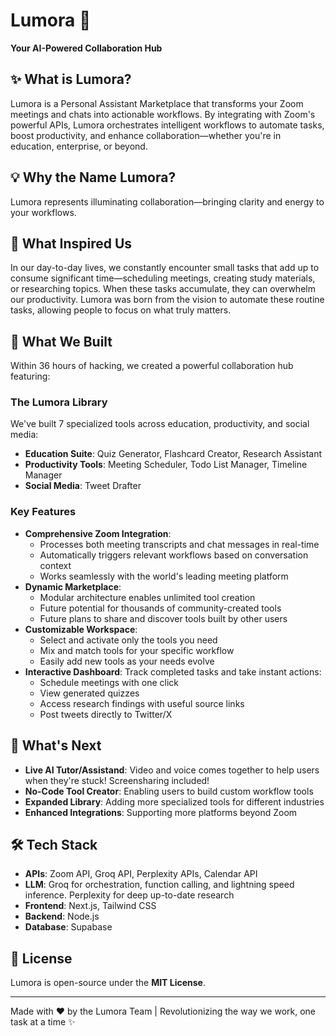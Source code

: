 # Lumora 🚀
**Your AI-Powered Collaboration Hub**

## ✨ **What is Lumora?**
Lumora is a Personal Assistant Marketplace that transforms your Zoom meetings and chats into actionable workflows. By integrating with Zoom's powerful APIs, Lumora orchestrates intelligent workflows to automate tasks, boost productivity, and enhance collaboration—whether you're in education, enterprise, or beyond.

## 💡 **Why the Name Lumora?**
Lumora represents illuminating collaboration—bringing clarity and energy to your workflows.

## 🎯 **What Inspired Us**
In our day-to-day lives, we constantly encounter small tasks that add up to consume significant time—scheduling meetings, creating study materials, or researching topics. When these tasks accumulate, they can overwhelm our productivity. Lumora was born from the vision to automate these routine tasks, allowing people to focus on what truly matters.

## 🚀 **What We Built**
Within 36 hours of hacking, we created a powerful collaboration hub featuring:

### **The Lumora Library**
We've built 7 specialized tools across education, productivity, and social media:
- **Education Suite**: Quiz Generator, Flashcard Creator, Research Assistant
- **Productivity Tools**: Meeting Scheduler, Todo List Manager, Timeline Manager
- **Social Media**: Tweet Drafter

### **Key Features**
- **Comprehensive Zoom Integration**: 
  - Processes both meeting transcripts and chat messages in real-time
  - Automatically triggers relevant workflows based on conversation context
  - Works seamlessly with the world's leading meeting platform
- **Dynamic Marketplace**: 
  - Modular architecture enables unlimited tool creation
  - Future potential for thousands of community-created tools
  - Future plans to share and discover tools built by other users
- **Customizable Workspace**: 
  - Select and activate only the tools you need
  - Mix and match tools for your specific workflow
  - Easily add new tools as your needs evolve
- **Interactive Dashboard**: Track completed tasks and take instant actions:
  - Schedule meetings with one click
  - View generated quizzes
  - Access research findings with useful source links
  - Post tweets directly to Twitter/X

## 🔮 **What's Next**
- **Live AI Tutor/Assistand**: Video and voice comes together to help users when they're stuck! Screensharing included!
- **No-Code Tool Creator**: Enabling users to build custom workflow tools
- **Expanded Library**: Adding more specialized tools for different industries
- **Enhanced Integrations**: Supporting more platforms beyond Zoom

## 🛠️ **Tech Stack**
- **APIs**: Zoom API, Groq API, Perplexity APIs, Calendar API
- **LLM**: Groq for orchestration, function calling, and lightning speed inference. Perplexity for deep up-to-date research
- **Frontend**: Next.js, Tailwind CSS
- **Backend**: Node.js
- **Database**: Supabase

## 📜 **License**
Lumora is open-source under the **MIT License**.

---
Made with ❤️ by the Lumora Team | Revolutionizing the way we work, one task at a time ✨
